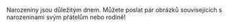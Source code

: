 Narozeniny jsou důležitým dnem. Můžete poslat pár obrázků souvisejících s narozeninami svým přátelům nebo rodině!